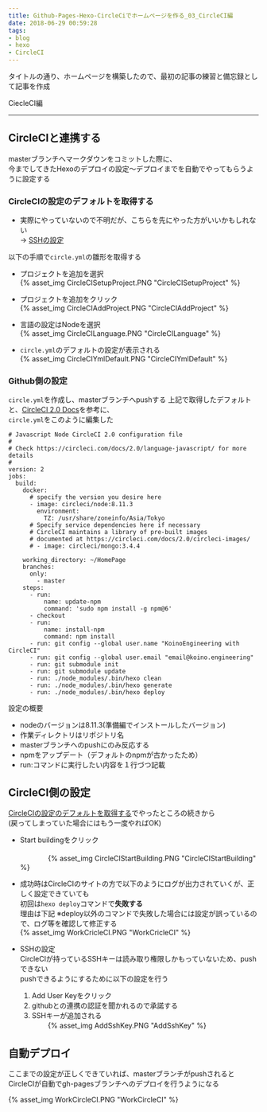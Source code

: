 ```yaml
---
title: Github-Pages-Hexo-CircleCiでホームページを作る_03_CircleCI編
date: 2018-06-29 00:59:28
tags:
- blog
- hexo
- CircleCI
---
```


タイトルの通り、ホームページを構築したので、最初の記事の練習と備忘録として記事を作成  

CiecleCI編

* * *

## CircleCIと連携する

masterブランチへマークダウンをコミットした際に、  
今までしてきたHexoのデプロイの設定～デプロイまでを自動でやってもらうように設定する


### CircleCIの設定のデフォルトを取得する



- 実際にやっていないので不明だが、こちらを先にやった方がいいかもしれない  
→ [SSHの設定](#SSHの設定)


以下の手順で`circle.yml`の雛形を取得する  
-   プロジェクトを追加を選択<br>
{% asset_img CircleCISetupProject.PNG "CircleCISetupProject" %}

-   プロジェクトを追加をクリック<br>
{% asset_img CircleCIAddProject.PNG "CircleCIAddProject" %}

-   言語の設定はNodeを選択<br>
{% asset_img CircleCILanguage.PNG "CircleCILanguage" %}

-   `circle.yml`のデフォルトの設定が表示される<br>
{% asset_img CircleCIYmlDefault.PNG "CircleCIYmlDefault" %}

### Github側の設定

`circle.yml`を作成し、masterブランチへpushする
上記で取得したデフォルトと、[CircleCI 2.0 Docs](https://circleci.com/docs/2.0/)を参考に、  
`circle.yml`をこのように編集した

```
# Javascript Node CircleCI 2.0 configuration file
#
# Check https://circleci.com/docs/2.0/language-javascript/ for more details
#
version: 2
jobs:
  build:
    docker:
      # specify the version you desire here
      - image: circleci/node:8.11.3
        environment:
          TZ: /usr/share/zoneinfo/Asia/Tokyo
      # Specify service dependencies here if necessary
      # CircleCI maintains a library of pre-built images
      # documented at https://circleci.com/docs/2.0/circleci-images/
      # - image: circleci/mongo:3.4.4

    working_directory: ~/HomePage
    branches:
      only:
        - master
    steps:
      - run:
          name: update-npm
          command: 'sudo npm install -g npm@6'
      - checkout
      - run:
          name: install-npm
          command: npm install
      - run: git config --global user.name "KoinoEngineering with CircleCI"
      - run: git config --global user.email "email@koino.engineering"
      - run: git submodule init
      - run: git submodule update
      - run: ./node_modules/.bin/hexo clean
      - run: ./node_modules/.bin/hexo generate
      - run: ./node_modules/.bin/hexo deploy
```

設定の概要

- nodeのバージョンは8.11.3(準備編でインストールしたバージョン)
- 作業ディレクトリはリポジトリ名
- masterブランチへのpushにのみ反応する
- npmをアップデート（デフォルトのnpmが古かったため）
- run:コマンドに実行したい内容を１行づつ記載

## CircleCI側の設定

[CircleCIの設定のデフォルトを取得する](#CircleCIの設定のデフォルトを取得する)でやったところの続きから  
(戻ってしまっていた場合にはもう一度やればOK)  

-   Start buildingをクリック<br>  
　　　　{% asset_img CircleCIStartBuilding.PNG "CircleCIStartBuilding" %}

-   成功時はCircleCIのサイトの方で以下のようにログが出力されていくが、正しく設定できていても  
    初回は`hexo deploy`コマンドで**失敗する**  
    理由は下記
        ※deploy以外のコマンドで失敗した場合には設定が誤っているので、ログ等を確認して修正する  
        {% asset_img WorkCricleCI.PNG "WorkCricleCI" %}

-   <span id="SSHの設定">SSHの設定</span>  
    CircleCIが持っているSSHキーは読み取り権限しかもっていないため、pushできない  
    pushできるようにするために以下の設定を行う
    1.  Add User Keyをクリック  
    1.  githubとの連携の認証を聞かれるので承諾する
    1.  SSHキーが追加される  
　　    {% asset_img AddSshKey.PNG "AddSshKey" %}

## 自動デプロイ

ここまでの設定が正しくできていれば、masterブランチがpushされると  
CircleCIが自動でgh-pagesブランチへのデプロイを行うようになる

{% asset_img WorkCircleCI.PNG "WorkCircleCI" %}
